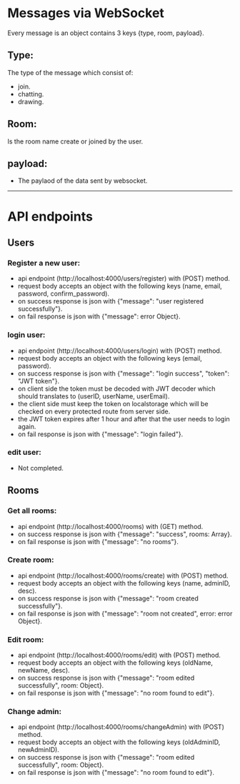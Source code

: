 # Messages via WebSocket

Every message is an object contains 3 keys {type, room, payload}.

## Type:

The type of the message which consist of:

- join.
- chatting.
- drawing.

## Room:

Is the room name create or joined by the user.

## payload:

- The paylaod of the data sent by websocket.

---

# API endpoints

## Users

### Register a new user:

- api endpoint (http://localhost:4000/users/register) with (POST) method.
- request body accepts an object with the following keys (name, email, password, confirm_password).
- on success response is json with {"message": "user registered successfully"}.
- on fail response is json with {"message": error Object}.

### login user:

- api endpoint (http://localhost:4000/users/login) with (POST) method.
- request body accepts an object with the following keys (email, password).
- on success response is json with {"message": "login success", "token": "JWT token"}.
- on client side the token must be decoded with JWT decoder which should translates to (userID, userName, userEmail).
- the client side must keep the token on localstorage which will be checked on every protected route from server side.
- the JWT token expires after 1 hour and after that the user needs to login again.
- on fail response is json with {"message": "login failed"}.

### edit user:

- Not completed.

## Rooms

### Get all rooms:

- api endpoint (http://localhost:4000/rooms) with (GET) method.
- on success response is json with {"message": "success", rooms: Array}.
- on fail response is json with {"message": "no rooms"}.

### Create room:

- api endpoint (http://localhost:4000/rooms/create) with (POST) method.
- request body accepts an object with the following keys (name, adminID, desc).
- on success response is json with {"message": "room created successfully"}.
- on fail response is json with {"message": "room not created", error: error Object}.

### Edit room:

- api endpoint (http://localhost:4000/rooms/edit) with (POST) method.
- request body accepts an object with the following keys (oldName, newName, desc).
- on success response is json with {"message": "room edited successfully", room: Object}.
- on fail response is json with {"message": "no room found to edit"}.

### Change admin:

- api endpoint (http://localhost:4000/rooms/changeAdmin) with (POST) method.
- request body accepts an object with the following keys (oldAdminID, newAdminID).
- on success response is json with {"message": "room edited successfully", room: Object}.
- on fail response is json with {"message": "no room found to edit"}.
